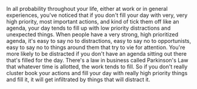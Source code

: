  In all probability throughout your life, either at work or in general experiences, you've noticed that if you don't fill your day with very, very high priority, most important actions, and kind of tick them off like an agenda, your day tends to fill up with low priority distractions and unexpected things. When people have a very strong, high prioritized agenda, it's easy to say no to distractions, easy to say no to opportunists, easy to say no to things around them that try to vie for attention. You're more likely to be distracted if you don't have an agenda sitting out there that's filled for the day. There's a law in business called Parkinson's Law that whatever time is allotted, the work tends to fill. So if you don't really cluster book your actions and fill your day with really high priority things and fill it, it will get infiltrated by things that will distract it.
